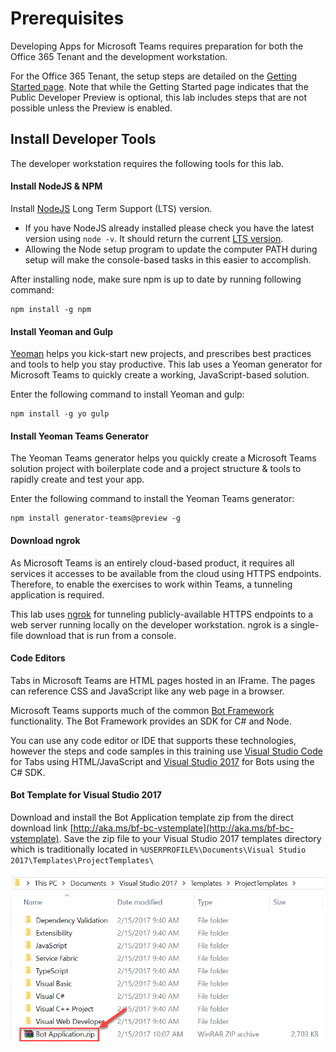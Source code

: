 # Prerequisites

Developing Apps for Microsoft Teams requires preparation for both the Office 365 Tenant and the development workstation.

For the Office 365 Tenant, the setup steps are detailed on the [Getting Started page](https://msdn.microsoft.com/en-us/microsoft-teams/setup). Note that while the Getting Started page indicates that the Public Developer Preview is optional, this lab includes steps that are not possible unless the Preview is enabled.

## Install Developer Tools

The developer workstation requires the following tools for this lab.

#### Install NodeJS & NPM

Install [NodeJS](https://nodejs.org/) Long Term Support (LTS) version.

- If you have NodeJS already installed please check you have the latest version using `node -v`. It should return the current [LTS version](https://nodejs.org/en/download/).
- Allowing the Node setup program to update the computer PATH during setup will make the console-based tasks in this easier to accomplish.

After installing node, make sure npm is up to date by running following command:

````shell
npm install -g npm
````

#### Install Yeoman and Gulp

[Yeoman](http://yeoman.io/) helps you kick-start new projects, and prescribes best practices and tools to help you stay productive. This lab uses a Yeoman generator for Microsoft Teams to quickly create a working, JavaScript-based solution.

Enter the following command to install Yeoman and gulp:

````shell
npm install -g yo gulp
````

#### Install Yeoman Teams Generator

The Yeoman Teams generator helps you quickly create a Microsoft Teams solution project with boilerplate code and a project structure & tools to rapidly create and test your app.

Enter the following command to install the Yeoman Teams generator:

````shell
npm install generator-teams@preview -g
````

#### Download ngrok

As Microsoft Teams is an entirely cloud-based product, it requires all services it accesses to be available from the cloud using HTTPS endpoints. Therefore, to enable the exercises to work within Teams, a tunneling application is required.

This lab uses [ngrok](https://ngrok.com) for tunneling publicly-available HTTPS endpoints to a web server running locally on the developer workstation. ngrok is a single-file download that is run from a console.

#### Code Editors

Tabs in Microsoft Teams are HTML pages hosted in an IFrame. The pages can reference CSS and JavaScript like any web page in a browser.

Microsoft Teams supports much of the common [Bot Framework](https://dev.botframework.com/) functionality. The Bot Framework provides an SDK for C# and Node.

You can use any code editor or IDE that supports these technologies, however the steps and code samples in this training use [Visual Studio Code](https://code.visualstudio.com/) for Tabs using HTML/JavaScript and [Visual Studio 2017](https://www.visualstudio.com/) for Bots using the C# SDK.

#### Bot Template for Visual Studio 2017

Download and install the Bot Application template zip from the direct download link [http://aka.ms/bf-bc-vstemplate](http://aka.ms/bf-bc-vstemplate). Save the zip file to your Visual Studio 2017 templates directory which is traditionally located in `%USERPROFILE%\Documents\Visual Studio 2017\Templates\ProjectTemplates\`

   ![Bot Template In Templates Directory](Images/BotTemplate.png)
